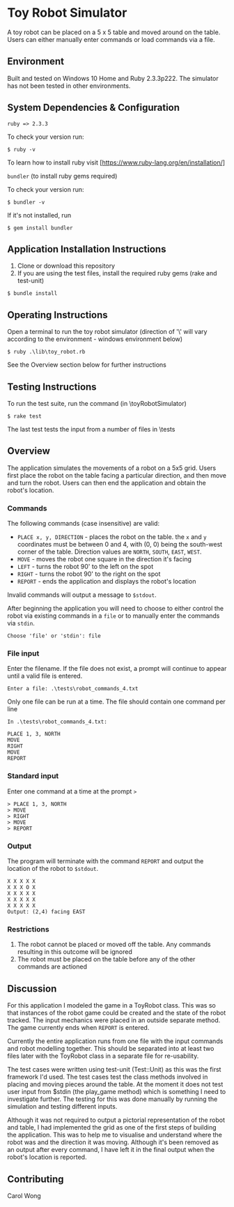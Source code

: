 # Toy Robot Simulator
A toy robot can be placed on a 5 x 5 table and moved around on the table. Users can either manually enter commands or load commands via a file. 

## Environment
Built and tested on Windows 10 Home and Ruby 2.3.3p222. The simulator has not been tested in other environments.

## System Dependencies & Configuration
`ruby => 2.3.3`

To check your version run: 

```
$ ruby -v
```

To learn how to install ruby visit [https://www.ruby-lang.org/en/installation/]

`bundler` (to install ruby gems required)

To check your version run: 

```
$ bundler -v
```

If it's not installed, run 

```
$ gem install bundler
```

## Application Installation Instructions
1. Clone or download this repository
2. If you are using the test files, install the required ruby gems (rake and test-unit)

```
$ bundle install
```

## Operating Instructions

Open a terminal to run the toy robot simulator (direction of '\\' will vary according to the environment - windows environment below)

```
$ ruby .\lib\toy_robot.rb
```

See the Overview section below for further instructions


## Testing Instructions

To run the test suite, run the command (in \toyRobotSimulator)

```
$ rake test
```

The last test tests the input from a number of files in \tests

## Overview

The application simulates the movements of a robot on a 5x5 grid. Users first place the robot on the table facing a particular direction, and then move and turn the robot.  Users can then end the application and obtain the robot's location.

### Commands  

The following commands (case insensitive) are valid:

* `PLACE x, y, DIRECTION` - places the robot on the table. the `x` and `y` coordinates must be between 0 and 4, with (0, 0) being the south-west corner of the table. Direction values are `NORTH`, `SOUTH`, `EAST`, `WEST`. 
* `MOVE` - moves the robot one square in the direction it's facing
* `LEFT` - turns the robot 90' to the left on the spot
* `RIGHT` - turns the robot 90' to the right on the spot
* `REPORT` - ends the application and displays the robot's location

Invalid commands will output a message to `$stdout`.

After beginning the application you will need to choose to either control the robot via existing commands in a `file` or to manually enter the commands via `stdin`.

```
Choose 'file' or 'stdin': file
```

### File input
Enter the filename. If the file does not exist, a prompt will continue to appear until a valid file is entered. 

```
Enter a file: .\tests\robot_commands_4.txt
``` 

Only one file can be run at a time.
The file should contain one command per line

```
In .\tests\robot_commands_4.txt:

PLACE 1, 3, NORTH
MOVE
RIGHT
MOVE
REPORT
```

### Standard input
Enter one command at a time at the prompt `>`

```
> PLACE 1, 3, NORTH
> MOVE
> RIGHT
> MOVE
> REPORT
```
### Output
The program will terminate with the command `REPORT` and output the location of the robot to `$stdout`.

```
X X X X X
X X X O X
X X X X X
X X X X X
X X X X X
Output: (2,4) facing EAST
```

### Restrictions
1. The robot cannot be placed or moved off the table. Any commands resulting in this outcome will be ignored
2. The robot must be placed on the table before any of the other commands are actioned

## Discussion
For this application I modeled the game in a ToyRobot class. This was so that instances of the robot game could be created and the state of the robot tracked. The input mechanics were placed in an outside separate method. The game currently ends when `REPORT` is entered.

Currently the entire application runs from one file with the input commands and robot modelling together. This should be separated into at least two files later  with the ToyRobot class in a separate file for re-usability. 

The test cases were written using test-unit (Test::Unit) as this was the first framework I'd used. The test cases test the class methods involved in placing and moving pieces around the table. At the moment it does not test user input from $stdin (the play_game method) which is something I need to investigate further. The testing for this was done manually by running the simulation and testing different inputs. 

Although it was not required to output a pictorial representation of the robot and table, I had implemented the grid as one of the first steps of building the application. This was to help me to visualise and understand where the robot was and the direction it was moving. Although it's been removed as an output after every command, I have left it in the final output when the robot's location is reported.


## Contributing
Carol Wong

